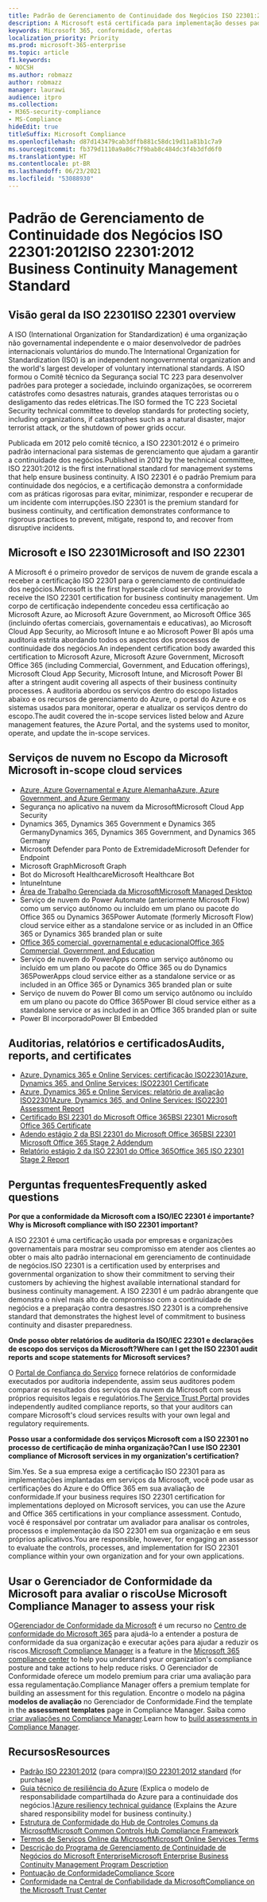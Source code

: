 ```yaml
---
title: Padrão de Gerenciamento de Continuidade dos Negócios ISO 22301:2012
description: A Microsoft está certificada para implementação desses padrões de gerenciamento de continuidade dos negócios.
keywords: Microsoft 365, conformidade, ofertas
localization_priority: Priority
ms.prod: microsoft-365-enterprise
ms.topic: article
f1.keywords:
- NOCSH
ms.author: robmazz
author: robmazz
manager: laurawi
audience: itpro
ms.collection:
- M365-security-compliance
- MS-Compliance
hideEdit: true
titleSuffix: Microsoft Compliance
ms.openlocfilehash: d87d143479cab3dffb881c58dc19d11a81b1c7a9
ms.sourcegitcommit: fb379d1110a9a86c7f9bab8c484dc3f4b3dfd6f0
ms.translationtype: HT
ms.contentlocale: pt-BR
ms.lasthandoff: 06/23/2021
ms.locfileid: "53088930"
---
```

# <a name="iso-223012012-business-continuity-management-standard"></a><span data-ttu-id="bf6a9-104">Padrão de Gerenciamento de Continuidade dos Negócios ISO 22301:2012</span><span class="sxs-lookup"><span data-stu-id="bf6a9-104">ISO 22301:2012 Business Continuity Management Standard</span></span>

## <a name="iso-22301-overview"></a><span data-ttu-id="bf6a9-105">Visão geral da ISO 22301</span><span class="sxs-lookup"><span data-stu-id="bf6a9-105">ISO 22301 overview</span></span>

<span data-ttu-id="bf6a9-106">A ISO (International Organization for Standardization) é uma organização não governamental independente e o maior desenvolvedor de padrões internacionais voluntários do mundo.</span><span class="sxs-lookup"><span data-stu-id="bf6a9-106">The International Organization for Standardization (ISO) is an independent nongovernmental organization and the world's largest developer of voluntary international standards.</span></span> <span data-ttu-id="bf6a9-107">A ISO formou o Comitê técnico da Segurança social TC 223 para desenvolver padrões para proteger a sociedade, incluindo organizações, se ocorrerem catástrofes como desastres naturais, grandes ataques terroristas ou o desligamento das redes elétricas.</span><span class="sxs-lookup"><span data-stu-id="bf6a9-107">The ISO formed the TC 223 Societal Security technical committee to develop standards for protecting society, including organizations, if catastrophes such as a natural disaster, major terrorist attack, or the shutdown of power grids occur.</span></span>

<span data-ttu-id="bf6a9-108">Publicada em 2012 pelo comitê técnico, a ISO 22301:2012 é o primeiro padrão internacional para sistemas de gerenciamento que ajudam a garantir a continuidade dos negócios.</span><span class="sxs-lookup"><span data-stu-id="bf6a9-108">Published in 2012 by the technical committee, ISO 22301:2012 is the first international standard for management systems that help ensure business continuity.</span></span> <span data-ttu-id="bf6a9-109">A ISO 22301 é o padrão Premium para continuidade dos negócios, e a certificação demonstra a conformidade com as práticas rigorosas para evitar, minimizar, responder e recuperar de um incidente com interrupções.</span><span class="sxs-lookup"><span data-stu-id="bf6a9-109">ISO 22301 is the premium standard for business continuity, and certification demonstrates conformance to rigorous practices to prevent, mitigate, respond to, and recover from disruptive incidents.</span></span>

## <a name="microsoft-and-iso-22301"></a><span data-ttu-id="bf6a9-110">Microsoft e ISO 22301</span><span class="sxs-lookup"><span data-stu-id="bf6a9-110">Microsoft and ISO 22301</span></span>

<span data-ttu-id="bf6a9-111">A Microsoft é o primeiro provedor de serviços de nuvem de grande escala a receber a certificação ISO 22301 para o gerenciamento de continuidade dos negócios.</span><span class="sxs-lookup"><span data-stu-id="bf6a9-111">Microsoft is the first hyperscale cloud service provider to receive the ISO 22301 certification for business continuity management.</span></span> <span data-ttu-id="bf6a9-112">Um corpo de certificação independente concedeu essa certificação ao Microsoft Azure, ao Microsoft Azure Government, ao Microsoft Office 365 (incluindo ofertas comerciais, governamentais e educativas), ao Microsoft Cloud App Security, ao Microsoft Intune e ao Microsoft Power BI após uma auditoria estrita abordando todos os aspectos dos processos de continuidade dos negócios.</span><span class="sxs-lookup"><span data-stu-id="bf6a9-112">An independent certification body awarded this certification to Microsoft Azure, Microsoft Azure Government, Microsoft Office 365 (including Commercial, Government, and Education offerings), Microsoft Cloud App Security, Microsoft Intune, and Microsoft Power BI after a stringent audit covering all aspects of their business continuity processes.</span></span> <span data-ttu-id="bf6a9-113">A auditoria abordou os serviços dentro do escopo listados abaixo e os recursos de gerenciamento do Azure, o portal do Azure e os sistemas usados para monitorar, operar e atualizar os serviços dentro do escopo.</span><span class="sxs-lookup"><span data-stu-id="bf6a9-113">The audit covered the in-scope services listed below and Azure management features, the Azure Portal, and the systems used to monitor, operate, and update the in-scope services.</span></span>

## <a name="microsoft-in-scope-cloud-services"></a><span data-ttu-id="bf6a9-114">Serviços de nuvem no Escopo da Microsoft </span><span class="sxs-lookup"><span data-stu-id="bf6a9-114">Microsoft in-scope cloud services</span></span>

- [<span data-ttu-id="bf6a9-115">Azure, Azure Governamental e Azure Alemanha</span><span class="sxs-lookup"><span data-stu-id="bf6a9-115">Azure, Azure Government, and Azure Germany</span></span>](https://aka.ms/AzureCompliance)
- <span data-ttu-id="bf6a9-116">Segurança no aplicativo na nuvem da Microsoft</span><span class="sxs-lookup"><span data-stu-id="bf6a9-116">Microsoft Cloud App Security</span></span>
- <span data-ttu-id="bf6a9-117">Dynamics 365, Dynamics 365 Government e Dynamics 365 Germany</span><span class="sxs-lookup"><span data-stu-id="bf6a9-117">Dynamics 365, Dynamics 365 Government, and Dynamics 365 Germany</span></span>
- <span data-ttu-id="bf6a9-118">Microsoft Defender para Ponto de Extremidade</span><span class="sxs-lookup"><span data-stu-id="bf6a9-118">Microsoft Defender for Endpoint</span></span>
- <span data-ttu-id="bf6a9-119">Microsoft Graph</span><span class="sxs-lookup"><span data-stu-id="bf6a9-119">Microsoft Graph</span></span>
- <span data-ttu-id="bf6a9-120">Bot do Microsoft Healthcare</span><span class="sxs-lookup"><span data-stu-id="bf6a9-120">Microsoft Healthcare Bot</span></span>
- <span data-ttu-id="bf6a9-121">Intune</span><span class="sxs-lookup"><span data-stu-id="bf6a9-121">Intune</span></span>
- [<span data-ttu-id="bf6a9-122">Área de Trabalho Gerenciada da Microsoft</span><span class="sxs-lookup"><span data-stu-id="bf6a9-122">Microsoft Managed Desktop</span></span>](/microsoft-365/managed-desktop/intro/compliance)
- <span data-ttu-id="bf6a9-123">Serviço de nuvem do Power Automate (anteriormente Microsoft Flow) como um serviço autônomo ou incluído em um plano ou pacote do Office 365 ou Dynamics 365</span><span class="sxs-lookup"><span data-stu-id="bf6a9-123">Power Automate (formerly Microsoft Flow) cloud service either as a standalone service or as included in an Office 365 or Dynamics 365 branded plan or suite</span></span>
- [<span data-ttu-id="bf6a9-124">Office 365 comercial, governamental e educacional</span><span class="sxs-lookup"><span data-stu-id="bf6a9-124">Office 365 Commercial, Government, and Education</span></span>](https://go.microsoft.com/fwlink/p/?linkid=2077751)
- <span data-ttu-id="bf6a9-125">Serviço de nuvem do PowerApps como um serviço autônomo ou incluído em um plano ou pacote do Office 365 ou do Dynamics 365</span><span class="sxs-lookup"><span data-stu-id="bf6a9-125">PowerApps cloud service either as a standalone service or as included in an Office 365 or Dynamics 365 branded plan or suite</span></span>
- <span data-ttu-id="bf6a9-126">Serviço de nuvem do Power BI como um serviço autônomo ou incluído em um plano ou pacote do Office 365</span><span class="sxs-lookup"><span data-stu-id="bf6a9-126">Power BI cloud service either as a standalone service or as included in an Office 365 branded plan or suite</span></span>
- <span data-ttu-id="bf6a9-127">Power BI incorporado</span><span class="sxs-lookup"><span data-stu-id="bf6a9-127">Power BI Embedded</span></span>

## <a name="audits-reports-and-certificates"></a><span data-ttu-id="bf6a9-128">Auditorias, relatórios e certificados</span><span class="sxs-lookup"><span data-stu-id="bf6a9-128">Audits, reports, and certificates</span></span>

- [<span data-ttu-id="bf6a9-129">Azure, Dynamics 365 e Online Services: certificação ISO22301</span><span class="sxs-lookup"><span data-stu-id="bf6a9-129">Azure, Dynamics 365, and Online Services: ISO22301 Certificate</span></span>](https://aka.ms/azureiso22301cert)
- [<span data-ttu-id="bf6a9-130">Azure, Dynamics 365 e Online Services: relatório de avaliação ISO22301</span><span class="sxs-lookup"><span data-stu-id="bf6a9-130">Azure, Dynamics 365, and Online Services: ISO22301 Assessment Report</span></span>](https://aka.ms/azureiso22301report)
- [<span data-ttu-id="bf6a9-131">Certificado BSI 22301 do Microsoft Office 365</span><span class="sxs-lookup"><span data-stu-id="bf6a9-131">BSI 22301 Microsoft Office 365 Certificate</span></span>](https://go.microsoft.com/fwlink/p/?linkid=2092109)
- [<span data-ttu-id="bf6a9-132">Adendo estágio 2 da BSI 22301 do Microsoft Office 365</span><span class="sxs-lookup"><span data-stu-id="bf6a9-132">BSI 22301 Microsoft Office 365 Stage 2 Addendum</span></span>](https://go.microsoft.com/fwlink/p/?linkid=2092209)
- [<span data-ttu-id="bf6a9-133">Relatório estágio 2 da ISO 22301 do Office 365</span><span class="sxs-lookup"><span data-stu-id="bf6a9-133">Office 365 ISO 22301 Stage 2 Report</span></span>](https://go.microsoft.com/fwlink/p/?linkid=2092211)

## <a name="frequently-asked-questions"></a><span data-ttu-id="bf6a9-134">Perguntas frequentes</span><span class="sxs-lookup"><span data-stu-id="bf6a9-134">Frequently asked questions</span></span>

<span data-ttu-id="bf6a9-135">**Por que a conformidade da Microsoft com a ISO/IEC 22301 é importante?**</span><span class="sxs-lookup"><span data-stu-id="bf6a9-135">**Why is Microsoft compliance with ISO 22301 important?**</span></span>

<span data-ttu-id="bf6a9-136">A ISO 22301 é uma certificação usada por empresas e organizações governamentais para mostrar seu compromisso em atender aos clientes ao obter o mais alto padrão internacional em gerenciamento de continuidade de negócios.</span><span class="sxs-lookup"><span data-stu-id="bf6a9-136">ISO 22301 is a certification used by enterprises and governmental organization to show their commitment to serving their customers by achieving the highest available international standard for business continuity management.</span></span> <span data-ttu-id="bf6a9-137">A ISO 22301 é um padrão abrangente que demonstra o nível mais alto de compromisso com a continuidade de negócios e a preparação contra desastres.</span><span class="sxs-lookup"><span data-stu-id="bf6a9-137">ISO 22301 is a comprehensive standard that demonstrates the highest level of commitment to business continuity and disaster preparedness.</span></span>

<span data-ttu-id="bf6a9-138">**Onde posso obter relatórios de auditoria da ISO/IEC 22301 e declarações de escopo dos serviços da Microsoft?**</span><span class="sxs-lookup"><span data-stu-id="bf6a9-138">**Where can I get the ISO 22301 audit reports and scope statements for Microsoft services?**</span></span>

<span data-ttu-id="bf6a9-139">O [Portal de Confiança do Serviço](https://aka.ms/stphelp) fornece relatórios de conformidade executados por auditoria independente, assim seus auditores podem comparar os resultados dos serviços da nuvem da Microsoft com seus próprios requisitos legais e regulatórios.</span><span class="sxs-lookup"><span data-stu-id="bf6a9-139">The [Service Trust Portal](https://aka.ms/stphelp) provides independently audited compliance reports, so that your auditors can compare Microsoft's cloud services results with your own legal and regulatory requirements.</span></span>

<span data-ttu-id="bf6a9-140">**Posso usar a conformidade dos serviços Microsoft com a ISO 22301 no processo de certificação de minha organização?**</span><span class="sxs-lookup"><span data-stu-id="bf6a9-140">**Can I use ISO 22301 compliance of Microsoft services in my organization's certification?**</span></span>

<span data-ttu-id="bf6a9-141">Sim.</span><span class="sxs-lookup"><span data-stu-id="bf6a9-141">Yes.</span></span> <span data-ttu-id="bf6a9-142">Se a sua empresa exige a certificação ISO 22301 para as implementações implantadas em serviços da Microsoft, você pode usar as certificações do Azure e do Office 365 em sua avaliação de conformidade.</span><span class="sxs-lookup"><span data-stu-id="bf6a9-142">If your business requires ISO 22301 certification for implementations deployed on Microsoft services, you can use the Azure and Office 365 certifications in your compliance assessment.</span></span> <span data-ttu-id="bf6a9-143">Contudo, você é responsável por contratar um avaliador para analisar os controles, processos e implementação da ISO 22301 em sua organização e em seus próprios aplicativos.</span><span class="sxs-lookup"><span data-stu-id="bf6a9-143">You are responsible, however, for engaging an assessor to evaluate the controls, processes, and implementation for ISO 22301 compliance within your own organization and for your own applications.</span></span>

## <a name="use-microsoft-compliance-manager-to-assess-your-risk"></a><span data-ttu-id="bf6a9-144">Usar o Gerenciador de Conformidade da Microsoft para avaliar o risco</span><span class="sxs-lookup"><span data-stu-id="bf6a9-144">Use Microsoft Compliance Manager to assess your risk</span></span>

<span data-ttu-id="bf6a9-145">O[Gerenciador de Conformidade da Microsoft](/microsoft-365/compliance/compliance-manager) é um recurso no [Centro de conformidade do Microsoft 365](/microsoft-365/compliance/microsoft-365-compliance-center) para ajudá-lo a entender a postura de conformidade da sua organização e executar ações para ajudar a reduzir os riscos.</span><span class="sxs-lookup"><span data-stu-id="bf6a9-145">[Microsoft Compliance Manager](/microsoft-365/compliance/compliance-manager) is a feature in the [Microsoft 365 compliance center](/microsoft-365/compliance/microsoft-365-compliance-center) to help you understand your organization's compliance posture and take actions to help reduce risks.</span></span> <span data-ttu-id="bf6a9-146">O Gerenciador de Conformidade oferece um modelo premium para criar uma avaliação para essa regulamentação.</span><span class="sxs-lookup"><span data-stu-id="bf6a9-146">Compliance Manager offers a premium template for building an assessment for this regulation.</span></span> <span data-ttu-id="bf6a9-147">Encontre o modelo na página **modelos de avaliação** no Gerenciador de Conformidade.</span><span class="sxs-lookup"><span data-stu-id="bf6a9-147">Find the template in the **assessment templates** page in Compliance Manager.</span></span> <span data-ttu-id="bf6a9-148">Saiba como [criar avaliações no Compliance Manager](/microsoft-365/compliance/compliance-manager-assessments).</span><span class="sxs-lookup"><span data-stu-id="bf6a9-148">Learn how to [build assessments in Compliance Manager](/microsoft-365/compliance/compliance-manager-assessments).</span></span>

## <a name="resources"></a><span data-ttu-id="bf6a9-149">Recursos</span><span class="sxs-lookup"><span data-stu-id="bf6a9-149">Resources</span></span>

- <span data-ttu-id="bf6a9-150">[Padrão ISO 22301:2012](https://www.iso.org/iso/home/store/catalogue_tc/catalogue_detail.htm?csnumber=50038) (para compra)</span><span class="sxs-lookup"><span data-stu-id="bf6a9-150">[ISO 22301:2012 standard](https://www.iso.org/iso/home/store/catalogue_tc/catalogue_detail.htm?csnumber=50038) (for purchase)</span></span>
- <span data-ttu-id="bf6a9-151">[Guia técnico de resiliência do Azure](/azure/architecture/framework/resiliency/overview) (Explica o modelo de responsabilidade compartilhada do Azure para a continuidade dos negócios.)</span><span class="sxs-lookup"><span data-stu-id="bf6a9-151">[Azure resiliency technical guidance](/azure/architecture/framework/resiliency/overview) (Explains the Azure shared responsibility model for business continuity.)</span></span>
- [<span data-ttu-id="bf6a9-152">Estrutura de Conformidade do Hub de Controles Comuns da Microsoft</span><span class="sxs-lookup"><span data-stu-id="bf6a9-152">Microsoft Common Controls Hub Compliance Framework</span></span>](https://www.microsoft.com/trustcenter/common-controls-hub)
- [<span data-ttu-id="bf6a9-153">Termos de Serviços Online da Microsoft</span><span class="sxs-lookup"><span data-stu-id="bf6a9-153">Microsoft Online Services Terms</span></span>](https://aka.ms/Online-Services-Terms)
- [<span data-ttu-id="bf6a9-154">Descrição do Programa de Gerenciamento de Continuidade de Negócios do Microsoft Enterprise</span><span class="sxs-lookup"><span data-stu-id="bf6a9-154">Microsoft Enterprise Business Continuity Management Program Description</span></span>](https://go.microsoft.com/fwlink/p/?linkid=2092212)
- [<span data-ttu-id="bf6a9-155">Pontuação de Conformidade</span><span class="sxs-lookup"><span data-stu-id="bf6a9-155">Compliance Score</span></span>](/microsoft-365/compliance/compliance-manager)
- [<span data-ttu-id="bf6a9-156">Conformidade na Central de Confiabilidade da Microsoft</span><span class="sxs-lookup"><span data-stu-id="bf6a9-156">Compliance on the Microsoft Trust Center</span></span>](https://www.microsoft.com/trust-center/compliance/compliance-overview)
